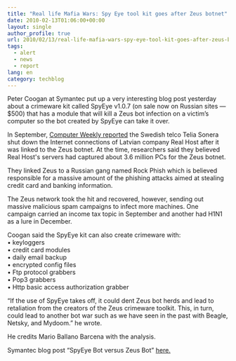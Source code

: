 ```yaml
---
title: "Real life Mafia Wars: Spy Eye tool kit goes after Zeus botnet"
date: 2010-02-13T01:06:00+00:00
layout: single
author_profile: true
url: 2010/02/13/real-life-mafia-wars-spy-eye-tool-kit-goes-after-zeus-botnet/
tags:
  - alert
  - news
  - report
lang: en
category: techblog
---
```

Peter Coogan at Symantec put up a very interesting blog post yesterday about a crimeware kit called SpyEye v1.0.7 (on sale now on Russian sites — $500) that has a module that will kill a Zeus bot infection on a victim’s computer so the bot created by SpyEye can take it over.

In September, <a href="http://www.computerweekly.com/Articles/2009/08/04/237165/zeus-botnets-real-host-cut-off-from-the-internet.htm" target="_blank">Computer Weekly reported</a> the Swedish telco Telia Sonera shut down the Internet connections of Latvian company Real Host after it was linked to the Zeus botnet. At the time, researchers said they believed Real Host's servers had captured about 3.6 million PCs for the Zeus botnet.

They linked Zeus to a Russian gang named Rock Phish which is believed responsible for a massive amount of the phishing attacks aimed at stealing credit card and banking information.

The Zeus network took the hit and recovered, however, sending out massive malicious spam campaigns to infect more machines. One campaign carried an income tax topic in September and another had H1N1 as a lure in December.

Coogan said the SpyEye kit can also create crimeware with:  
• keyloggers  
• credit card modules  
• daily email backup  
• encrypted config files  
• Ftp protocol grabbers  
• Pop3 grabbers  
• Http basic access authorization grabber

“If the use of SpyEye takes off, it could dent Zeus bot herds and lead to retaliation from the creators of the Zeus crimeware toolkit. This, in turn, could lead to another bot war such as we have seen in the past with Beagle, Netsky, and Mydoom.” he wrote.

He credits Mario Ballano Barcena with the analysis.

Symantec blog post “SpyEye Bot versus Zeus Bot” <a href="http://www.symantec.com/connect/blogs/spyeye-bot-versus-zeus-bot" target="_blank">here.</a>
